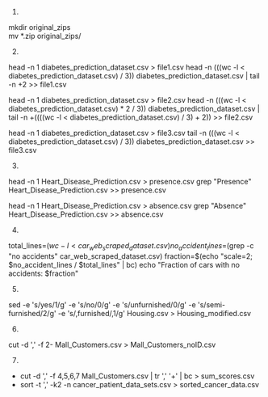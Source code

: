 1.  
mkdir original_zips  
mv *.zip original_zips/

2.  
head -n 1 diabetes_prediction_dataset.csv > file1.csv
head -n $(($(wc -l < diabetes_prediction_dataset.csv) / 3)) diabetes_prediction_dataset.csv | tail -n +2 >> file1.csv

head -n 1 diabetes_prediction_dataset.csv > file2.csv
head -n $(($(wc -l < diabetes_prediction_dataset.csv) * 2 / 3)) diabetes_prediction_dataset.csv | tail -n +$((($(wc -l < diabetes_prediction_dataset.csv) / 3) + 2)) >> file2.csv

head -n 1 diabetes_prediction_dataset.csv > file3.csv
tail -n $(($(wc -l < diabetes_prediction_dataset.csv) / 3)) diabetes_prediction_dataset.csv >> file3.csv

3.
head -n 1 Heart_Disease_Prediction.csv > presence.csv
grep "Presence" Heart_Disease_Prediction.csv >> presence.csv

head -n 1 Heart_Disease_Prediction.csv > absence.csv
grep "Absence" Heart_Disease_Prediction.csv >> absence.csv

4.  
total_lines=$(wc -l < car_web_scraped_dataset.csv)
no_accident_lines=$(grep -c "no accidents" car_web_scraped_dataset.csv)
fraction=$(echo "scale=2; $no_accident_lines / $total_lines" | bc)
echo "Fraction of cars with no accidents: $fraction"

5.
sed -e 's/yes/1/g' -e 's/no/0/g' -e 's/unfurnished/0/g' -e 's/semi-furnished/2/g' -e 's/,furnished/,1/g' Housing.csv > Housing_modified.csv

6.  
cut -d ',' -f 2- Mall_Customers.csv > Mall_Customers_noID.csv

7.
* cut -d ',' -f 4,5,6,7 Mall_Customers.csv | tr ',' '+' | bc > sum_scores.csv
* sort -t ',' -k2 -n cancer_patient_data_sets.csv > sorted_cancer_data.csv


